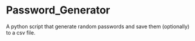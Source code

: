 # Password_Generator
A python script that generate random passwords and save them (optionally) to a csv file.
